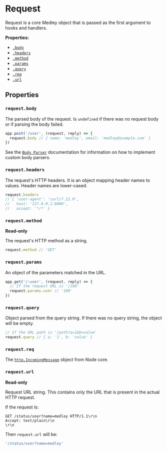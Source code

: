 # Request

Request is a core Medley object that is passed as the first argument to hooks and handlers.

**Properties:**

+ [`.body`](#requestbody)
+ [`.headers`](#requestheaders)
+ [`.method`](#requestmethod)
+ [`.params`](#requestparams)
+ [`.query`](#requestquery)
+ [`.req`](#requestreq)
+ [`.url`](#requesturl)

## Properties

### `request.body`

The parsed body of the request. Is `undefined` if there was no request body or if parsing the body failed.

```js
app.post('/user', (request, reply) => {
  request.body // { name: 'medley', email: 'medley@example.com' }
})
```

See the [`Body Parser`](BodyParser.md) documentation for information on how to implement custom body parsers.

### `request.headers`

The request's HTTP headers. It is an object mapping header names to values. Header names are lower-cased.

```js
request.headers
// { 'user-agent': 'curl/7.22.0',
//   host: '127.0.0.1:8000',
//   accept: '*/*' }
```

### `request.method`

**Read-only**

The request's HTTP method as a string.

```js
request.method // 'GET'
```

### `request.params`

An object of the parameters matched in the URL.

```js
app.get('/:user', (request, reply) => {
  // If the request URL is '/100'
  request.params.user // '100'
})
```

### `request.query`

Object parsed from the query string. If there was no query string, the object will be empty.

```js
// If the URL path is '/path?a=1&b=value'
request.query // { a: '1', b: 'value' }
```

### `request.req`

The [`http.IncomingMessage`](https://nodejs.org/dist/latest/docs/api/http.html#http_class_http_incomingmessage)
object from Node core.

### `request.url`

**Read-only**

Request URL string. This contains only the URL that is present in the actual HTTP request.

If the request is:

```
GET /status/user?name=medley HTTP/1.1\r\n
Accept: text/plain\r\n
\r\n
```

Then `request.url` will be:

```js
'/status/user?name=medley'
```
